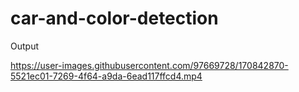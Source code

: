 # car-and-color-detection

Output

https://user-images.githubusercontent.com/97669728/170842870-5521ec01-7269-4f64-a9da-6ead117ffcd4.mp4

